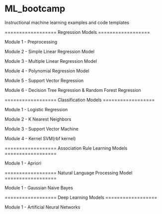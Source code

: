 # ML_bootcamp
Instructional machine learning examples and code templates

================== Regression Models ==================

Module 1 - Preprocessing

Module 2 - Simple Linear Regression Model

Module 3 - Multiple Linear Regression Model

Module 4 - Polynomial Regression Model

Module 5 - Support Vector Regression

Module 6 - Decision Tree Regression & Random Forest Regression

================== Classification Models ==================

Module 1 - Logistic Regression 

Module 2 - K Nearest Neighbors

Module 3 - Support Vector Machine

Module 4 - Kernel SVM(rbf kernel)

================== Association Rule Learning Models ==================

Module 1 - Apriori

================== Natural Language Processing Model ==================

Module 1 - Gaussian Naive Bayes

================== Deep Learning Models ==================

Module 1 - Artificial Neural Networks
